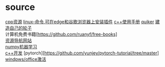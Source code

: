 # source
[cpp资源](https://github.com/fffaraz/awesome-cpp) 
[linux-命令,可在edge和谷歌浏览器上安装插件](https://github.com/jaywcjlove/linux-command#chrome-%E6%8F%92%E4%BB%B6)
[c++使用手册](https://zh.cppreference.com/w/%E9%A6%96%E9%A1%B5)
[quiker](https://getquicker.net/)
[建造自己的轮子](https://github.com/codecrafters-io/build-your-own-x)  
计算机免费书籍[https://github.com/ruanyf/free-books]  
[资源导航网站](https://www.tboxn.com/#term-15)  
[numpy机器学习](https://github.com/ddbourgin/numpy-ml)  
[c++开发](https://github.com/fffaraz/awesome-cpp?tab=readme-ov-file)
[pytorch][https://github.com/yunjey/pytorch-tutorial/tree/master]
[windpws/office激活](https://github.com/zbezj/HEU_KMS_Activator)
